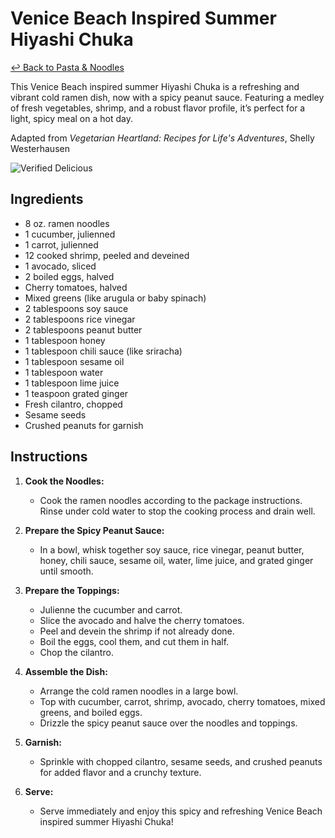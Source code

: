 # Venice Beach Inspired Summer Hiyashi Chuka

[&larrhk; Back to Pasta & Noodles](./README.md)

This Venice Beach inspired summer Hiyashi Chuka is a refreshing and vibrant cold ramen dish, now with a spicy peanut sauce. Featuring a medley of fresh vegetables, shrimp, and a robust flavor profile, it’s perfect for a light, spicy meal on a hot day.

Adapted from _Vegetarian Heartland: Recipes for Life's Adventures_, Shelly Westerhausen

![Verified Delicious](https://badgen.net/badge/verified/delicious/228B22)

## Ingredients

- 8 oz. ramen noodles
- 1 cucumber, julienned
- 1 carrot, julienned
- 12 cooked shrimp, peeled and deveined
- 1 avocado, sliced
- 2 boiled eggs, halved
- Cherry tomatoes, halved
- Mixed greens (like arugula or baby spinach)
- 2 tablespoons soy sauce
- 2 tablespoons rice vinegar
- 2 tablespoons peanut butter
- 1 tablespoon honey
- 1 tablespoon chili sauce (like sriracha)
- 1 tablespoon sesame oil
- 1 tablespoon water
- 1 tablespoon lime juice
- 1 teaspoon grated ginger
- Fresh cilantro, chopped
- Sesame seeds
- Crushed peanuts for garnish

## Instructions

1. **Cook the Noodles:**
   * Cook the ramen noodles according to the package instructions. Rinse under cold water to stop the cooking process and drain well.

2. **Prepare the Spicy Peanut Sauce:**
   * In a bowl, whisk together soy sauce, rice vinegar, peanut butter, honey, chili sauce, sesame oil, water, lime juice, and grated ginger until smooth.

3. **Prepare the Toppings:**
   * Julienne the cucumber and carrot.
   * Slice the avocado and halve the cherry tomatoes.
   * Peel and devein the shrimp if not already done.
   * Boil the eggs, cool them, and cut them in half.
   * Chop the cilantro.

4. **Assemble the Dish:**
   * Arrange the cold ramen noodles in a large bowl.
   * Top with cucumber, carrot, shrimp, avocado, cherry tomatoes, mixed greens, and boiled eggs.
   * Drizzle the spicy peanut sauce over the noodles and toppings.

5. **Garnish:**
   * Sprinkle with chopped cilantro, sesame seeds, and crushed peanuts for added flavor and a crunchy texture.

6. **Serve:**
   * Serve immediately and enjoy this spicy and refreshing Venice Beach inspired summer Hiyashi Chuka!
